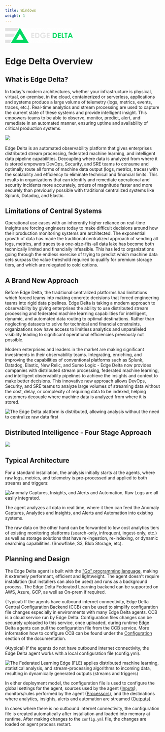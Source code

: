 ```yaml
---
title: Windows
weight: 1
---
```

<div class="heading">
    <img src="./.gitbook/assets/logo.png">
</div>

# Edge Delta Overview

## What is Edge Delta?

In today's modern architectures, whether your infrastructure is physical, virtual, on-premise, in the cloud, containerized or serverless, applications and systems produce a large volume of telemetry \(logs, metrics, events, traces, etc.\). Real-time analytics and stream processing are used to capture the current state of these systems and provide intelligent insight. This empowers teams to be able to observe, monitor, predict, alert, and remediate in an automated manner, ensuring uptime and availability of critical production systems.

![](.gitbook/assets/screen-shot-2021-06-01-at-12.22.39-pm.png)

Edge Delta is an automated observability platform that gives enterprises distributed stream processing, federated machine learning, and intelligent data pipeline capabilities. Decoupling where data is analyzed from where it is stored empowers DevOps, Security, and SRE teams to consume and optimally route all forms of machine data output \(logs, metrics, traces\) with the scalability and efficiency to eliminate technical and financial limits. This results in organizations that can identify and remediate operational and security incidents more accurately, orders of magnitude faster and more securely than previously possible with traditional centralized systems like Splunk, Datadog, and Elastic.

## **Limitations of Central Systems**

Operational use cases with an inherently higher reliance on real-time insights are forcing engineers today to make difficult decisions around how their production monitoring systems are architected. The exponential growth of data has made the traditional centralized approach of sending all logs, metrics, and traces to a one-size-fits-all data lake has become both technically limited and financially infeasible. This has led to organizations going through the endless exercise of trying to predict which machine data sets surpass the value threshold required to qualify for premium storage tiers, and which are relegated to cold options.

## A Brand New Approach

Before Edge Delta, the traditional centralized platforms had limitations which forced teams into making concrete decisions that forced engineering teams into rigid data pipelines. Edge Delta is taking a modern approach to observability by giving enterprises the ability to use distributed stream processing and federated machine learning capabilities for intelligent, dynamic, and automated data routing to optimal destinations. Rather than neglecting datasets to solve for technical and financial constraints, organizations now have access to limitless analytics and unparalleled visibility leading to significant operational efficiencies previously not possible.

Modern enterprises and leaders in the market are making significant investments in their observability teams. Integrating, enriching, and improving the capabilities of conventional platforms such as Splunk, Datadog, Elastic, New Relic, and Sumo Logic - Edge Delta now provides companies with distributed stream processing, federated machine learning, and intelligent observability pipelines to achieve the insights and context to make better decisions. This innovative new approach allows DevOps, Security, and SRE teams to analyze large volumes of streaming data without the cost, delay, or complexity of requiring data to be indexed, helping customers decouple where machine data is analyzed from where it is stored.

![The Edge Delta platform is distributed, allowing analysis without the need to centralize raw data first](.gitbook/assets/image%20%2814%29.png)

## Distributed Intelligence - Four Stage Approach

![](.gitbook/assets/di4stages%20%281%29.png)

## Typical Architecture

For a standard installation, the analysis initially starts at the agents, where raw logs, metrics, and telemetry is pre-processed and applied to both streams and triggers:

![Anomaly Captures, Insights, and Alerts and Automation, Raw Logs are all easily integrated. ](.gitbook/assets/image%20%285%29.png)

The agent analyzes all data in real time, where it then can feed the Anomaly Captures, Analytics and Insights, and Alerts and Automation into existing systems.

The raw data on the other hand can be forwarded to low cost analytics tiers of existing monitoring platforms \(search-only, infrequent, ingest-only, etc.\) as well as storage solutions that have re-ingestion, re-indexing, or dynamic searching capabilities. \(Snowflake, S3, Blob Storage, etc\).

## Planning and Design

The Edge Delta agent is built with the ["Go" programming language](https://golang.org/), making it extremely performant, efficient and lightweight. The agent doesn't require installation \(but installers can also be used\) and runs as a background process. The Edge Delta Federated Learning backend can be supported on AWS, Azure, GCP, as well as On-prem if required.

\(Typical\) If the agents have outbound internet connectivity, Edge Delta Central Configuration Backend \(CCB\) can be used to simplify configuration file changes especially in environments with many Edge Delta agents. CCB is a cloud service run by Edge Delta. Configuration files changes can be securely uploaded to this service, once uploaded, during runtime Edge Delta agents can pull the configuration file from the CCB service. More information how to configure CCB can be found under the [Configuration](https://docs.edgedelta.com/configuration) section of the documentation.

\(Atypical\) If the agents do not have outbound internet connectivity, the Edge Delta agent works with a local configuration file \(config.yml\).

![The Federated Learning Edge \(FLE\) applies distributed machine learning, statistical analysis, and stream-processing algorithms to incoming data, resulting in dynamically generated outputs \(streams and triggers\)](.gitbook/assets/screen-shot-2021-01-27-at-10.46.11-am.png)

In either deployment model, the configuration file is used to configure the global settings for the agent, sources used by the agent \([Inputs](https://docs.edgedelta.com/configuration/inputs)\), monitors/rules performed by the agent \([Processors](https://docs.edgedelta.com/configuration/processors)\), and the destinations where analytics, insights, alerts and automation are streamed \([Outputs](https://docs.edgedelta.com/configuration/outputs)\).

In cases where there is no outbound internet connectivity, the configuration file is created automatically after installation and loaded into memory at runtime. After making changes to the `config.yml` file, the changes are loaded on agent process restart.